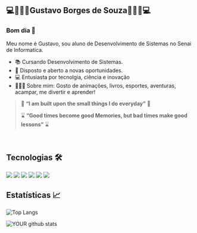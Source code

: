  ## 💻🎴👨‍💻Gustavo Borges de Souza👨‍💻🎴💻
### Bom dia 👋
 Meu nome é Gustavo, sou aluno de Desenvolvimento de Sistemas no Senai de Informatica.
 - 📚 Cursando Desenvolvimento de Sistemas.
 - 🧐 Disposto e aberto a novas oportunidades.
 - 💻 Entusiasta por tecnolgia, ciência e inovação
 - 🙋🏼‍♂️ Sobre mim: Gosto de animações, livros, esportes, aventuras, acampar, me divertir e aprender!


> 🧧 **“I am built upon the small things I do everyday”** 🧧
> 
> ⌛ **“Good times become good Memories, but bad times make good lessons”** ⌛

<br>

  ## Tecnologias 🛠
 
 <img src ="https://img.shields.io/badge/HTML5-E34F26?style=for-the-badge&logo=html5&logoColor=white"> <img src ="https://img.shields.io/badge/CSS3-1572B6?style=for-the-badge&logo=css3&logoColor=white"> <img src ="https://img.shields.io/badge/C%23-239120?style=for-the-badge&logo=c-sharp&logoColor=white"> <img src ="https://img.shields.io/badge/.NET-512BD4?style=for-the-badge&logo=dotnet&logoColor=white"> <img src ="https://img.shields.io/badge/Figma-F24E1E?style=for-the-badge&logo=figma&logoColor=white"> <img src ="https://img.shields.io/badge/Git-F05032?style=for-the-badge&logo=git&logoColor=white">
<br>

 ## Estatísticas 📈
 
 ![Top Langs](https://github-readme-stats.vercel.app/api/top-langs/?username=GustavoBorgesSouza&theme=radical&layout=compact)  
 
 ![YOUR github stats](https://github-readme-stats.vercel.app/api?username=GustavoBorgesSouza&theme=radical&layout=compact)
<!--
**GustavoBorgesSouza/GustavoBorgesSouza** is a ✨ _special_ ✨ repository because its `README.md` (this file) appears on your GitHub profile.

Here are some ideas to get you started:

- 🔭 I’m currently working on ...
- 🌱 I’m currently learning ...
- 👯 I’m looking to collaborate on ...
- 🤔 I’m looking for help with ...
- 💬 Ask me about ...
- 📫 How to reach me: ...
- 😄 Pronouns: ...
- ⚡ Fun fact: ...
-->
